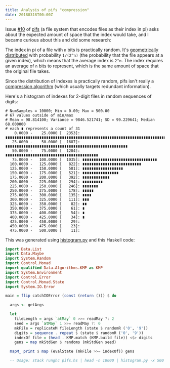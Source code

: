 ```yaml
---
title: Analysis of pifs "compression"
date: 20180318T00:00Z
---
```


Issue [#10][2] of [pifs][1] (a file system that encodes files as their index in pi) asks about the expected amount of space that the index would take, and I became curious about this and did some research:

The index in pi of a file with `n` bits is practically random. It's [geometrically distributed][4] with probability `1/(2^n)` (the probability that the file appears at a given index), which means that the average index is `2^n`. The index requires an average of `n` bits to represent, which is the same amount of space that the original file takes.

Since the distribution of indexes is practically random, pifs isn't really a [compression algorithm][5] (which usually targets redundant information).

Here's a histogram of indexes for 2-digit files in random sequences of digits:

```
# NumSamples = 10000; Min = 0.00; Max = 500.00
# 67 values outside of min/max
# Mean = 98.814100; Variance = 9846.521741; SD = 99.229641; Median 68.000000
# each ∎ represents a count of 31
    0.0000 -    25.0000 [  2353]: ∎∎∎∎∎∎∎∎∎∎∎∎∎∎∎∎∎∎∎∎∎∎∎∎∎∎∎∎∎∎∎∎∎∎∎∎∎∎∎∎∎∎∎∎∎∎∎∎∎∎∎∎∎∎∎∎∎∎∎∎∎∎∎∎∎∎∎∎∎∎∎∎∎∎∎
   25.0000 -    50.0000 [  1687]: ∎∎∎∎∎∎∎∎∎∎∎∎∎∎∎∎∎∎∎∎∎∎∎∎∎∎∎∎∎∎∎∎∎∎∎∎∎∎∎∎∎∎∎∎∎∎∎∎∎∎∎∎∎∎
   50.0000 -    75.0000 [  1284]: ∎∎∎∎∎∎∎∎∎∎∎∎∎∎∎∎∎∎∎∎∎∎∎∎∎∎∎∎∎∎∎∎∎∎∎∎∎∎∎∎∎
   75.0000 -   100.0000 [  1035]: ∎∎∎∎∎∎∎∎∎∎∎∎∎∎∎∎∎∎∎∎∎∎∎∎∎∎∎∎∎∎∎∎∎
  100.0000 -   125.0000 [   822]: ∎∎∎∎∎∎∎∎∎∎∎∎∎∎∎∎∎∎∎∎∎∎∎∎∎∎
  125.0000 -   150.0000 [   581]: ∎∎∎∎∎∎∎∎∎∎∎∎∎∎∎∎∎∎
  150.0000 -   175.0000 [   521]: ∎∎∎∎∎∎∎∎∎∎∎∎∎∎∎∎
  175.0000 -   200.0000 [   392]: ∎∎∎∎∎∎∎∎∎∎∎∎
  200.0000 -   225.0000 [   294]: ∎∎∎∎∎∎∎∎∎
  225.0000 -   250.0000 [   246]: ∎∎∎∎∎∎∎
  250.0000 -   275.0000 [   178]: ∎∎∎∎∎
  275.0000 -   300.0000 [   135]: ∎∎∎∎
  300.0000 -   325.0000 [   111]: ∎∎∎
  325.0000 -   350.0000 [    82]: ∎∎
  350.0000 -   375.0000 [    61]: ∎
  375.0000 -   400.0000 [    54]: ∎
  400.0000 -   425.0000 [    34]: ∎
  425.0000 -   450.0000 [    29]:
  450.0000 -   475.0000 [    23]:
  475.0000 -   500.0000 [    11]:
```

This was generated using [histogram.py][6] and this Haskell code:

```haskell
import Data.List
import Data.Maybe
import System.Random
import Control.Monad
import qualified Data.Algorithms.KMP as KMP
import System.Environment
import Control.Error
import Control.Monad.State
import System.IO.Error

main = flip catchIOError (const (return ())) $ do

  args <- getArgs

  let
    fileLength = args `atMay` 0 >>= readMay ?: 2
    seed = args `atMay` 1 >>= readMay ?: 0
    mkFile = replicateM fileLength (state $ randomR ('0', '9'))
    digits = sequence . repeat $ (state $ randomR ('0', '9'))
    indexOf file = (head . KMP.match (KMP.build file)) <$> digits
    gens = map mkStdGen $ randoms (mkStdGen seed)

  mapM_ print $ map (evalState (mkFile >>= indexOf)) gens

  -- Usage: stack runghc pifs.hs | head -n 10000 | histogram.py -x 500 -b 20
```

[1]: https://github.com/philipl/pifs
[2]: https://github.com/philipl/pifs/issues/10
[4]: https://en.wikipedia.org/wiki/Geometric_distribution
[5]: https://en.wikipedia.org/wiki/Data_compression
[6]: https://github.com/bitly/data_hacks#histogrampy